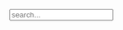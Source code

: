 <!-- Html Elements for Search -->
<div id="search-container">
<input type="text" id="search-input" placeholder="search...">
<ul id="results-container"></ul>
</div>
<!-- Script pointing to search-script.js -->
<script src="/search-script.js" type="text/javascript"></script>
<!-- Configuration -->
<script>
SimpleJekyllSearch({
  searchInput: document.getElementById('search-input'),
  resultsContainer: document.getElementById('results-container'),
  json: 'search.json'
})
</script>

